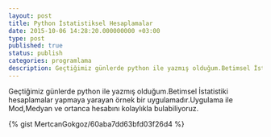 ```yaml
---
layout: post
title: Python İstatistiksel Hesaplamalar
date: 2015-10-06 14:28:20.000000000 +03:00
type: post
published: true
status: publish
categories: programlama
description: Geçtiğimiz günlerde python ile yazmış olduğum.Betimsel İstatistiki hesaplamalar yapmaya yarayan örnek bir uygulamadır.Uygulama ile Mod,Medyan ve
---
```


Geçtiğimiz günlerde python ile yazmış olduğum.Betimsel İstatistiki hesaplamalar yapmaya yarayan örnek bir uygulamadır.Uygulama ile Mod,Medyan ve ortanca hesabını kolaylıkla bulabiliyoruz.

{% gist MertcanGokgoz/60aba7dd63bfd03f26d4 %}
